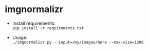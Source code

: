 # imgnormalizr

* Install requirements:  
`pip install -r requirements.txt`

* Usage:  
`./imgnormalizr.py --input=/my/images/here --max-size=1200`
